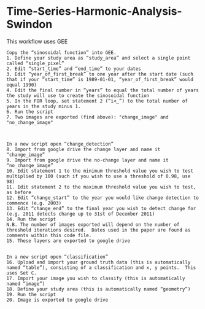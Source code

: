 # Time-Series-Harmonic-Analysis-Swindon

This workflow uses GEE

    Copy the “sinosoidal function” into GEE.
    1. Define your study area as “study_area” and select a single point called “single_pixel”
    2. Edit “start_time” and “end_time” to your dates
    3. Edit “year_of_first_break” to one year after the start date (such that if your “start_time” is 1989-01-01, “year_of_first_break” would equal 1990)
    4. Edit the final number in “years” to equal the total number of years the study will use to create the sinosoidal function
    5. In the FOR loop, set statement 2 (“i<_”) to the total number of years in the study minus 1.
    6. Run the script
    7. Two images are exported (find above): "change_image" and "no_change_image"
    
    
    
    In a new script open “change_detection”
    8. Import from google drive the change layer and name it “change_image”
    9. Import from google drive the no-change layer and name it “no_change_image”
    10. Edit statement 1 to the minimum threshold value you wish to test multiplied by 100 (such if you wish to use a threshold of 0.98, use 98)
    11. Edit statement 2 to the maximum threshold value you wish to test, as before
    12. Edit “change_start” to the year you would like change detection to commence (e.g. 2003)
    13. Edit “change_end” to the final year you wish to detect change for (e.g. 2011 detects change up to 31st of December 2011)
    14. Run the script
    N.B. The number of images exported will depend on the number of threshold iterations desired.  Dates used in the paper are found as comments within this code file. 
    15. These layers are exported to google drive 
    
    
    In a new script open “classification”
    16. Upload and import your ground truth data (this is automatically named “table”), consisting of a classification and x, y points.  This uses Set C.
    17. Import your image you wish to classify (this is automatically named “image”)
    18. Define your study area (this is automatically named “geometry”)
    19. Run the script
    20. Image is exported to google drive
